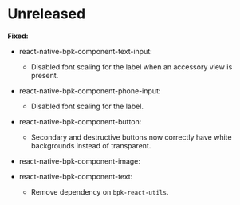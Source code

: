 # Unreleased

**Fixed:**

- react-native-bpk-component-text-input:
  - Disabled font scaling for the label when an accessory view is present.
- react-native-bpk-component-phone-input:
  - Disabled font scaling for the label.

- react-native-bpk-component-button:
  - Secondary and destructive buttons now correctly have white backgrounds instead of transparent.

- react-native-bpk-component-image:
- react-native-bpk-component-text:
  - Remove dependency on `bpk-react-utils`.
